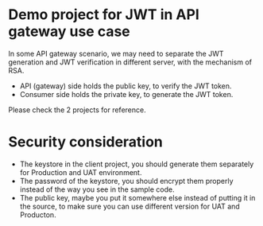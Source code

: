 # Demo project for JWT in API gateway use case

In some API gateway scenario, we may need to separate the JWT generation and JWT verification in different server, with the mechanism of RSA.
- API (gateway) side holds the public key, to verify the JWT token.
- Consumer side holds the private key, to generate the JWT token.


Please check the 2 projects for reference.

# Security consideration
- The keystore in the client project, you should generate them separately for Production and UAT environment.
- The password of the keystore, you should encrypt them properly instead of the way you see in the sample code.
- The public key, maybe you put it somewhere else instead of putting it in the source, to make sure you can use different version for UAT and Producton.